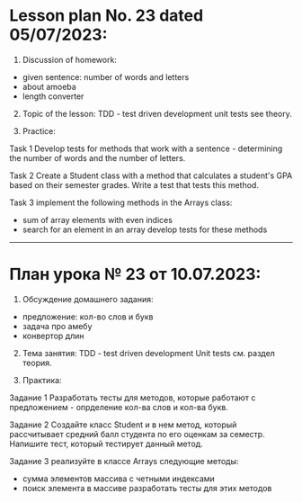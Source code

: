 # Lesson plan No. 23 dated 05/07/2023:

1. Discussion of homework:

- given sentence: number of words and letters
- about amoeba 
- length converter

2. Topic of the lesson:
   TDD - test driven development
   unit tests
see theory.

3. Practice:

Task 1
Develop tests for methods that work with a sentence - determining the number of words and the number of letters.

Task 2
Create a Student class with a method that calculates a student's GPA based on their semester grades.
Write a test that tests this method.

Task 3
implement the following methods in the Arrays class:
- sum of array elements with even indices
- search for an element in an array
  develop tests for these methods


______________________

# План урока № 23 от 10.07.2023:

1. Обсуждение домашнего задания:

- предложение: кол-во слов и букв
- задача про амебу
- конвертор длин

2. Тема занятия:
TDD - test driven development
Unit tests 
см. раздел теория.

3. Практика:

Задание 1 
Разработать тесты для методов, которые работают с предложением - опрделение кол-ва слов и кол-ва букв.

Задание 2
Создайте класс Student и в нем метод, который рассчитывает средний балл студента по его оценкам за семестр.
Напишите тест, который тестирует данный метод.

Задание 3
реализуйте в классе Arrays следующие методы:
- сумма элементов массива с четными индексами
- поиск элемента в массиве
разработать тесты для этих методов


